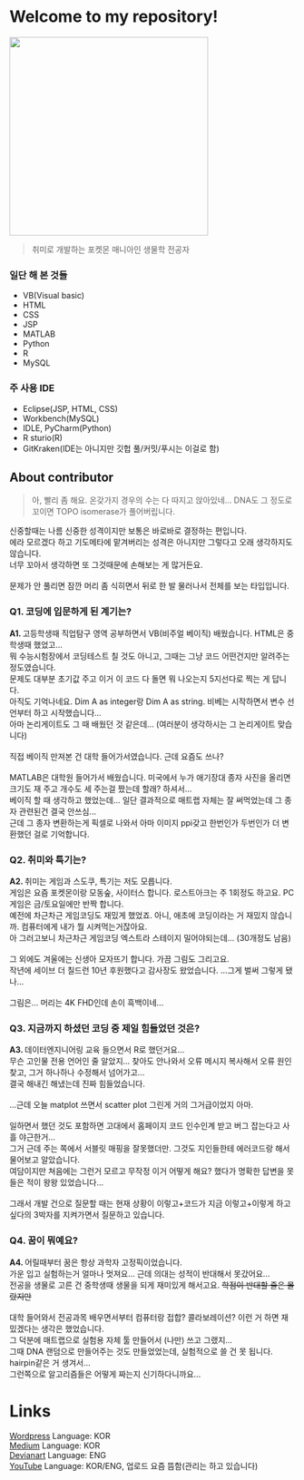 <h1>Welcome to my repository!</h1>
<img src="https://img1.daumcdn.net/thumb/R1280x0/?scode=mtistory2&fname=https%3A%2F%2Fblog.kakaocdn.net%2Fdn%2FbDAz6p%2FbtriwydAMht%2FijGrEm2qcKsDkIgBoHoQH1%2Fimg.png" height="350">
<blockquote>취미로 개발하는 포켓몬 매니아인 생물학 전공자</blockquote> 
<h3>일단 해 본 것들</h3>
<ul>
  <li>VB(Visual basic)</li>
  <li>HTML</li>
  <li>CSS</li>
  <li>JSP</li>
  <li>MATLAB</li>
  <li>Python</li>
  <li>R</li>
  <li>MySQL</li>
</ul>
<h3>주 사용 IDE</h3>
<ul>
  <li>Eclipse(JSP, HTML, CSS)</li>
  <li>Workbench(MySQL)</li>
  <li>IDLE, PyCharm(Python)</li>
  <li>R sturio(R)</li>
  <li>GitKraken(IDE는 아니지만 깃헙 풀/커밋/푸시는 이걸로 함)</li>
</ul>
<h2>About contributor</h2>
<blockquote>아, 빨리 좀 해요. 온갖가지 경우의 수는 다 따지고 앉아있네... DNA도 그 정도로 꼬이면 TOPO isomerase가 풀어버립니다. </blockquote>
신중할때는 나름 신중한 성격이지만 보통은 바로바로 결정하는 편입니다. <br>
에라 모르겠다 하고 기도메타에 맡겨버리는 성격은 아니지만 그렇다고 오래 생각하지도 않습니다. <br>
너무 꼬아서 생각하면 또 그것때문에 손해보는 게 많거든요. <br>
<br>
문제가 안 풀리면 잠깐 머리 좀 식히면서 뒤로 한 발 물러나서 전체를 보는 타입입니다. 
<h3>Q1. 코딩에 입문하게 된 계기는?</h3>
<b>A1. </b>고등학생때 직업탐구 영역 공부하면서 VB(비주얼 베이직) 배웠습니다. HTML은 중학생때 했었고... <br>
뭐 수능시험장에서 코딩테스트 칠 것도 아니고, 그때는 그냥 코드 어떤건지만 알려주는 정도였습니다. <br>
문제도 대부분 초기값 주고 이거 이 코드 다 돌면 뭐 나오는지 5지선다로 찍는 게 답니다. <br>
아직도 기억나네요. Dim A as integer랑 Dim A as string. 비베는 시작하면서 변수 선언부터 하고 시작했습니다... <br>
아마 논리게이트도 그 때 배웠던 것 같은데... (여러분이 생각하시는 그 논리게이트 맞습니다)<br>
<br>
직접 베이직 만져본 건 대학 들어가서였습니다. 근데 요즘도 쓰나? <br>
<br>
MATLAB은 대학원 들어가서 배웠습니다. 미국에서 누가 애기장대 종자 사진을 올리면 크기도 재 주고 개수도 세 주는걸 짰는데 할래? 하셔서... <br>
베이직 할 때 생각하고 했었는데... 일단 결과적으로 매트랩 자체는 잘 써먹었는데 그 종자 관련된건 결국 안쓰심... <br>
근데 그 종자 변환하는게 픽셀로 나와서 아마 이미지 ppi갖고 한번인가 두번인가 더 변환했던 걸로 기억합니다. 
<h3>Q2. 취미와 특기는? </h3>
<b>A2. </b>취미는 게임과 스도쿠, 특기는 저도 모릅니다. <br>
게임은 요즘 포켓몬이랑 모동숲, 사이터스 합니다. 로스트아크는 주 1회정도 하고요. PC게임은 금/토요일에만 반짝 합니다. <br>
예전에 차근차근 게임코딩도 재밌게 했었죠. 아니, 애초에 코딩이라는 거 재밌지 않습니까. 컴퓨터에게 내가 뭘 시켜먹는거잖아요. <br>
아 그러고보니 차근차근 게임코딩 엑스트라 스테이지 밀어야되는데... (30개정도 남음)<br>
<br>
그 외에도 겨울에는 신생아 모자뜨기 합니다. 가끔 그림도 그리고요. <br>
작년에 세이브 더 칠드런 10년 후원했다고 감사장도 왔었습니다. ...그게 벌써 그렇게 됐나... <br>
<br>
그림은... 머리는 4K FHD인데 손이 흑백이네... 
<h3>Q3. 지금까지 하셨던 코딩 중 제일 힘들었던 것은? </h3>
<b>A3. </b>데이터엔지니어링 교육 들으면서 R로 했던거요... <br>
무슨 고인물 전용 언어인 줄 알았지... 찾아도 안나와서 오류 메시지 복사해서 오류 원인 찾고, 그거 하나하나 수정해서 넘어가고... <br>
결국 해내긴 해냈는데 진짜 힘들었습니다. <br>
<br>
...근데 오늘 matplot 쓰면서 scatter plot 그린게 거의 그거급이었지 아마. <br>
<br>
일하면서 했던 것도 포함하면 고대에서 홈페이지 코드 인수인계 받고 버그 잡는다고 사흘 야근한거... <br>
그거 근데 주는 쪽에서 서블릿 매핑을 잘못했더만. 그것도 지인들한테 에러코드랑 해서 물어보고 알았습니다. <br>
여담이지만 쳐음에는 그런거 모르고 무작정 이거 어떻게 해요? 했다가 명확한 답변을 못 들은 적이 왕왕 있었습니다... <br>
<br>
그래서 개발 건으로 질문할 때는 현재 상황이 이렇고+코드가 지금 이렇고+이렇게 하고 싶다의 3박자를 지켜가면서 질문하고 있습니다. <br>
<h3>Q4. 꿈이 뭐예요? </h3>
<b>A4. </b>어릴때부터 꿈은 항상 과학자 고정픽이었습니다. <br>
가운 입고 실험하는거 얼마나 멋져요... 근데 의대는 성적이 반대해서 못갔어요... <br>
전공을 생물로 고른 건 중학생때 생물을 되게 재미있게 해서고요. <s>학점이 반대할 줄은 몰랐지만</s><br>
<br>
대학 들어와서 전공과목 배우면서부터 컴퓨터랑 접합? 콜라보레이션? 이런 거 하면 재밌겠다는 생각은 했었습니다. <br>
그 덕분에 매트랩으로 실험용 자체 툴 만들어서 (나만) 쓰고 그랬지... <br>
그때 DNA 랜덤으로 만들어주는 것도 만들었었는데, 실험적으로 쓸 건 못 됩니다. hairpin같은 거 생겨서... <br>
그런쪽으로 알고리즘들은 어떻게 짜는지 신기하다니까요... 
<h1>Links</h1>
<a href="https://koreanraichu.sfuhost.com/">Wordpress</a> Language: KOR<br>
<a href="https://medium.com/@koreanraichu">Medium</a> Language: KOR<br>
<a href="https://www.deviantart.com/blackholekun">Devianart</a> Language: ENG<br>
<a href="https://www.youtube.com/channel/UCQyPvrrBhvp95iqhkLR1n-A">YouTube</a> Language: KOR/ENG, 업로드 요즘 뜸함(관리는 하고 있습니다)
